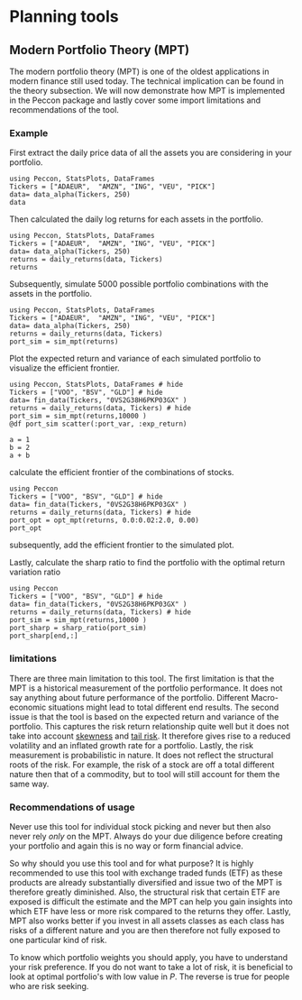 # Planning tools
## Modern Portfolio Theory (MPT) 
The modern portfolio theory (MPT) is one of the oldest applications in modern finance still used today. The technical implication can be found in the theory subsection.  We will now demonstrate how MPT is implemented in the Peccon package and lastly cover some import limitations and recommendations of the tool. 
### Example 

First extract the daily price data of all the assets you are considering in your portfolio. 
```@repl
using Peccon, StatsPlots, DataFrames
Tickers = ["ADAEUR",  "AMZN", "ING", "VEU", "PICK"]
data= data_alpha(Tickers, 250)
data

``` 

Then calculated the daily log returns for each assets in the portfolio. 


```@repl
using Peccon, StatsPlots, DataFrames
Tickers = ["ADAEUR",  "AMZN", "ING", "VEU", "PICK"]
data= data_alpha(Tickers, 250)
returns = daily_returns(data, Tickers)
returns
```

Subsequently, simulate 5000 possible portfolio combinations with the assets in the portfolio. 
```@repl
using Peccon, StatsPlots, DataFrames
Tickers = ["ADAEUR",  "AMZN", "ING", "VEU", "PICK"]
data= data_alpha(Tickers, 250)
returns = daily_returns(data, Tickers)
port_sim = sim_mpt(returns)

```

Plot the expected return and variance of each simulated portfolio to visualize the efficient frontier.  
```@repl
using Peccon, StatsPlots, DataFrames # hide 
Tickers = ["VOO", "BSV", "GLD"] # hide
data= fin_data(Tickers, "0VS2G38H6PKP03GX" )
returns = daily_returns(data, Tickers) # hide
port_sim = sim_mpt(returns,10000 )
@df port_sim scatter(:port_var, :exp_return)
```
```@repl
a = 1
b = 2
a + b
```

calculate the efficient frontier of the combinations of stocks. 

```@repl
using Peccon 
Tickers = ["VOO", "BSV", "GLD"] # hide
data= fin_data(Tickers, "0VS2G38H6PKP03GX" )
returns = daily_returns(data, Tickers) # hide
port_opt = opt_mpt(returns, 0.0:0.02:2.0, 0.00)
port_opt
```
subsequently, add the efficient frontier to the simulated plot. 

Lastly, calculate the sharp ratio to find the portfolio with the optimal  return variation ratio 

```@repl
using Peccon 
Tickers = ["VOO", "BSV", "GLD"] # hide
data= fin_data(Tickers, "0VS2G38H6PKP03GX" )
returns = daily_returns(data, Tickers) # hide
port_sim = sim_mpt(returns,10000 )
port_sharp = sharp_ratio(port_sim)
port_sharp[end,:]

```

### limitations 

There are three main limitation to this tool. The first limitation is that the MPT is a historical measurement of the portfolio performance. It does not say anything about future performance of the portfolio. Different Macro-economic situations might lead to total different end results. The second issue is that the tool is based on the expected return and variance of the portfolio. This captures the risk return relationship quite well but it does not take into account [skewness](https://en.wikipedia.org/wiki/Skewness) and [tail risk](https://en.wikipedia.org/wiki/Tail_risk). It therefore gives rise to a reduced volatility and an inflated growth rate for a portfolio. Lastly, the risk measurement is probabilistic in nature. It does not reflect the structural roots of the risk. For example, the risk of a stock are off a total different nature then that of a commodity, but to tool will still account for them the same way. 


### Recommendations of usage 
Never use this tool for individual stock picking and never but then also never rely *only* on the MPT. Always do your due diligence before creating your portfolio and again this is no way or form financial advice. 

So why should you use this tool and for what purpose? It is highly recommended to use this tool with exchange traded funds (ETF) as these products are already substantially diversified and issue two of the MPT is therefore greatly diminished. Also, the structural risk that certain ETF are exposed is difficult the estimate and the MPT can help you gain insights into which ETF have less or more risk compared to the returns they offer. Lastly, MPT also works better if you invest in all assets classes as each class has risks of a different nature and you are then therefore not fully exposed to one particular kind of risk. 

To know which portfolio weights you should apply, you have to understand your risk preference. If you do not want to take a lot of risk, it is beneficial to look at optimal portfolio's with low value in $P$. The reverse is true for people who are risk seeking. 
